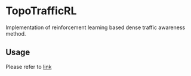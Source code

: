 # TopoTrafficRL
Implementation of reinforcement learning based dense traffic awareness method.
## Usage
Please refer to [link](https://github.com/Wei-Fan/mnote/blob/master/decision_making/project_ws/README.md)
